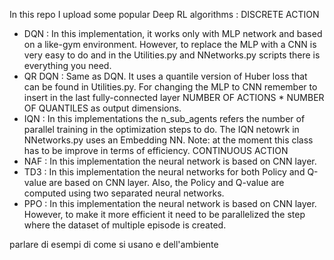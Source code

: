 In this repo I upload some popular Deep RL algorithms :
DISCRETE ACTION
* DQN : In this implementation, it works only with MLP network and based on a like-gym environment. However, to replace the MLP with a CNN is very easy to do and in the Utilities.py and NNetworks.py scripts there is everything you need.
* QR DQN : Same as DQN. It uses a quantile version of Huber loss that can be found in Utilities.py. For changing the MLP to CNN remember to insert in the last fully-connected layer NUMBER OF ACTIONS * NUMBER OF QUANTILES as output dimensions. 
* IQN : In this implementations the n_sub_agents refers the number of parallel training in the optimization steps to do. The IQN netowrk in NNetworks.py uses an Embedding NN. Note: at the moment this class has to be improve in terms of efficiency.
CONTINUOUS ACTION
* NAF : In this implementation the neural network is based on CNN layer.
* TD3 : In this implementation the neural networks for both Policy and Q-value are based on CNN layer. Also, the Policy and Q-value are computed using two separated neural networks.
* PPO : In this implementation the neural network is based on CNN layer. However, to make it more efficient it need to be parallelized the step where the dataset of multiple episode is created.




parlare di esempi di come si usano e dell'ambiente
